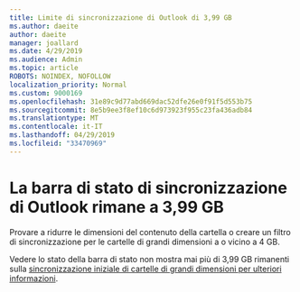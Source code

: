 ```yaml
---
title: Limite di sincronizzazione di Outlook di 3,99 GB
ms.author: daeite
author: daeite
manager: joallard
ms.date: 4/29/2019
ms.audience: Admin
ms.topic: article
ROBOTS: NOINDEX, NOFOLLOW
localization_priority: Normal
ms.custom: 9000169
ms.openlocfilehash: 31e89c9d77abd669dac52dfe26e0f91f5d553b75
ms.sourcegitcommit: 8e5b9ee3f8ef10c6d973923f955c23fa436adb84
ms.translationtype: MT
ms.contentlocale: it-IT
ms.lasthandoff: 04/29/2019
ms.locfileid: "33470969"
---
```

# <a name="outlook-sync-status-bar-remains-at-399-gb"></a>La barra di stato di sincronizzazione di Outlook rimane a 3,99 GB

Provare a ridurre le dimensioni del contenuto della cartella o creare un filtro di sincronizzazione per le cartelle di grandi dimensioni a o vicino a 4 GB.

Vedere lo stato della barra di stato non mostra mai più di 3,99 GB rimanenti sulla [sincronizzazione iniziale di cartelle di grandi dimensioni per ulteriori informazioni](https://support.microsoft.com/en-us/help/2738323/status-bar-progress-never-shows-more-than-3-99-gb-remaining-on-initial).